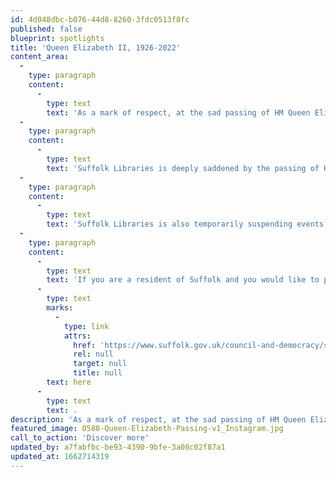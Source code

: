 ```yaml
---
id: 4d048dbc-b076-44d8-8260-3fdc0513f8fc
published: false
blueprint: spotlights
title: 'Queen Elizabeth II, 1926-2022'
content_area:
  -
    type: paragraph
    content:
      -
        type: text
        text: 'As a mark of respect, at the sad passing of HM Queen Elizabeth II some of the events and activities listed on Let''s Get Creative may be postponed or cancelled today and over the next few days. We encourage you to check with event providers before attending upcoming events.'
  -
    type: paragraph
    content:
      -
        type: text
        text: 'Suffolk Libraries is deeply saddened by the passing of HM Queen Elizabeth II, our country''s longest reigning monarch.'
  -
    type: paragraph
    content:
      -
        type: text
        text: 'Suffolk Libraries is also temporarily suspending events and activities over the weekend, our libraries will keep to their usual opening hours to serve and support their communities during this time. '
  -
    type: paragraph
    content:
      -
        type: text
        text: 'If you are a resident of Suffolk and you would like to pay your respects to the Royal Family Suffolk County Council has set up and online book of condolences. Tributes can be made '
      -
        type: text
        marks:
          -
            type: link
            attrs:
              href: 'https://www.suffolk.gov.uk/council-and-democracy/suffolk-online-book-of-condolences/'
              rel: null
              target: null
              title: null
        text: here
      -
        type: text
        text: .
description: 'As a mark of respect, at the sad passing of HM Queen Elizabeth II some of the events and activities listed on Let''s Get Creative may be postponed or cancelled today and over the next few days. We encourage you to check with event providers before attending upcoming events.'
featured_image: 0588-Queen-Elizabeth-Passing-v1_Instagram.jpg
call_to_action: 'Discover more'
updated_by: a7fabfbc-be93-4390-9bfe-3a08c02f87a1
updated_at: 1662714319
---
```

